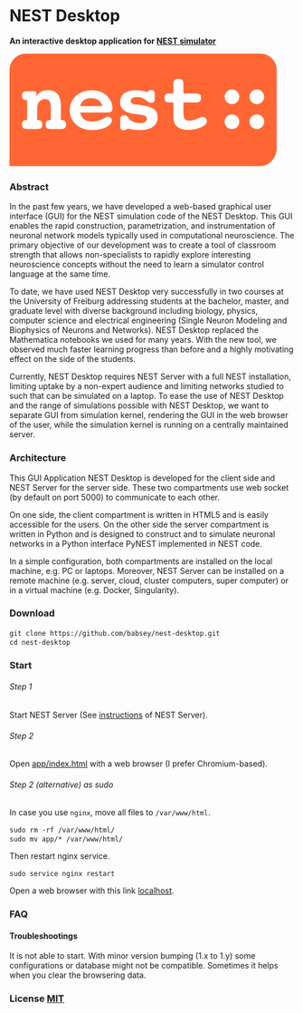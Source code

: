 # NEST Desktop

**An interactive desktop application for [NEST simulator](http://www.nest-simulator.org/)**

![nest logo](app/img/nest.svg)

### Abstract

In the past few years, we have developed a web-based graphical user interface (GUI) for the NEST simulation code of the NEST Desktop. This GUI enables the rapid construction, parametrization, and instrumentation of neuronal network models typically used in computational neuroscience. The primary objective of our development was to create a tool of classroom strength that allows non-specialists to rapidly explore interesting neuroscience concepts without the need to learn a simulator control language at the same time.

To date, we have used NEST Desktop very successfully in two courses at the University of Freiburg addressing students at the bachelor, master, and graduate level with diverse background including biology, physics, computer science and electrical engineering (Single Neuron Modeling and Biophysics of Neurons and Networks). NEST Desktop replaced the Mathematica notebooks we used for many years. With the new tool, we observed much faster learning progress than before and a highly motivating effect on the side of the students.

Currently, NEST Desktop requires NEST Server with a full NEST installation, limiting uptake by a non-expert audience and limiting networks studied to such that can be simulated on a laptop. To ease the use of NEST Desktop and the range of simulations possible with NEST Desktop, we want to separate GUI from simulation kernel, rendering the GUI in the web browser of the user, while the simulation kernel is running on a centrally maintained server.

### Architecture

This GUI Application NEST Desktop is developed for the client side and NEST Server for the server side. These two compartments use web socket (by default on port 5000) to communicate to each other.

On one side, the client compartment is written in HTML5 and is easily accessible for the users. On the other side the server compartment is written in Python and is designed to construct and to simulate neuronal networks in a Python interface PyNEST implemented in NEST code.

In a simple configuration, both compartments are installed on the local machine, e.g. PC or laptops. Moreover, NEST Server can be installed on a remote machine (e.g. server, cloud, cluster computers, super computer) or in a virtual machine (e.g. Docker, Singularity).

### Download
```
git clone https://github.com/babsey/nest-desktop.git
cd nest-desktop
```

### Start

###### Step 1
Start NEST Server (See [instructions](https://github.com/babsey/nest-server) of NEST Server).

###### Step 2
Open [app/index.html](app/index.html) with a web browser (I prefer Chromium-based).

###### Step 2 (alternative) as sudo
In case you use `nginx`, move all files to `/var/www/html`.

```
sudo rm -rf /var/www/html/
sudo mv app/* /var/www/html/
```

Then restart nginx service.

```
sudo service nginx restart
```
Open a web browser with this link [localhost](http://localhost).

### FAQ

#### Troubleshootings

It is not able to start. With minor version bumping (1.x to 1.y) some configurations or database might not be compatible. Sometimes it helps when you clear the browsering data.

### License [MIT](LICENSE)

